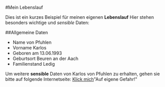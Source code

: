 #Mein Lebenslauf

Dies ist ein kurzes Beispiel für meinen eigenen **Lebenslauf**
Hier stehen besonders wichtige und *sensible* Daten:

##Allgemeine Daten

* Name
	von Pfuhlen
* Vorname
	Karlos
* Geboren am
	13.06.1993
* Geburtsort
	Beuren an der Aach
* Familienstand
	Ledig
	
Um weitere **sensible** Daten von Karlos von Pfuhlen zu erhalten, gehen sie bitte auf folgende Internetseite: 
[Klick mich](http:://www.pr0gramm.com)"Auf eigene Gefahr!"
